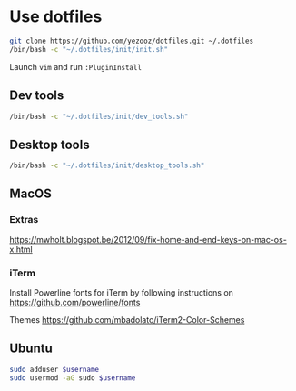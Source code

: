 # Use dotfiles

```bash
git clone https://github.com/yezooz/dotfiles.git ~/.dotfiles
/bin/bash -c "~/.dotfiles/init/init.sh"
```

Launch `vim` and run `:PluginInstall`

## Dev tools

```bash
/bin/bash -c "~/.dotfiles/init/dev_tools.sh"
```

## Desktop tools

```bash
/bin/bash -c "~/.dotfiles/init/desktop_tools.sh"
```

## MacOS

### Extras

https://mwholt.blogspot.be/2012/09/fix-home-and-end-keys-on-mac-os-x.html

### iTerm

Install Powerline fonts for iTerm by following instructions on https://github.com/powerline/fonts

Themes https://github.com/mbadolato/iTerm2-Color-Schemes

## Ubuntu

```bash
sudo adduser $username
sudo usermod -aG sudo $username
```
